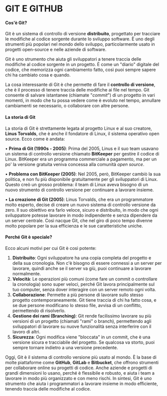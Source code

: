 # GIT E GITHUB

#### Cos'è Git?

Git è un sistema di controllo di versione **distribuito**, progettato per tracciare le modifiche al codice sorgente durante lo sviluppo software. È uno degli strumenti più popolari nel mondo dello sviluppo, particolarmente usato in progetti open-source e nelle aziende di software.

Git è uno strumento che aiuta gli sviluppatori a tenere traccia delle modifiche al codice sorgente in un progetto. È come un "diario" digitale del codice, che memorizza ogni cambiamento fatto, così puoi sempre sapere chi ha cambiato cosa e quando.

La cosa interessante di Git è che permette di fare il **controllo di versione**, che è il processo di tenere traccia delle modifiche ai file nel tempo. Git consente di salvare istantanee (chiamate "_commit_") di un progetto in vari momenti, in modo che tu possa vedere come è evoluto nel tempo, annullare cambiamenti se necessario, o collaborare con altre persone.

#### La storia di Git

La storia di Git è strettamente legata al progetto Linux e al suo creatore, **Linus Torvalds**, che è anche il fondatore di Linux, il sistema operativo open source. Ecco come è andata:

• **Prima di Git (1990s - 2005)**: Prima del 2005, Linus e il suo team usavano un sistema di controllo versione chiamato **BitKeeper** per gestire il codice di Linux. BitKeeper era un programma commerciale a pagamento, ma per un po' la versione gratuita veniva concessa alla comunità _open source_.

• **Problema con BitKeeper (2005)**: Nel 2005, però, BitKeeper cambiò la sua politica, e non fu più disponibile gratuitamente per gli sviluppatori di Linux. Questo creò un grosso problema: il team di Linux aveva bisogno di un nuovo strumento di controllo versione per continuare a lavorare insieme.

• **La creazione di Git (2005)**: Linus Torvalds, che era un programmatore molto esperto, decise di creare un nuovo sistema di controllo versione da zero. Il suo obiettivo era farlo veloce, sicuro e distribuito, in modo che ogni sviluppatore potesse lavorare in modo indipendente e senza dipendere da un server centrale.
Così nacque Git, che nel giro di poco tempo divenne molto popolare per la sua efficienza e le sue caratteristiche uniche.

#### Perché Git è speciale?

Ecco alcuni motivi per cui Git è così potente:

1. **Distribuito**: Ogni sviluppatore ha una copia completa del progetto e della sua cronologia. Non c'è bisogno di essere connessi a un server per lavorare, quindi anche se il server va giù, puoi continuare a lavorare normalmente.
2. **Velocità**: Le operazioni più comuni (come fare un commit o controllare la cronologia) sono super veloci, perché Git lavora principalmente sul tuo computer, senza dover interagire con un server remoto ogni volta.
3. **Collaborazione**: Permette a più persone di lavorare sullo stesso progetto contemporaneamente. Git tiene traccia di chi ha fatto cosa, e se due persone modificano lo stesso file, avvisa di un conflitto, permettendo di risolverlo.
4. **Gestione dei rami (Branching)**: Git rende facilissimo lavorare su più versioni di un progetto (chiamati "rami" o branch), permettendo agli sviluppatori di lavorare su nuove funzionalità senza interferire con il lavoro di altri.
5. **Sicurezza**: Ogni modifica viene "bloccata" in un commit, che è una versione sicura e tracciabile del progetto. Se qualcosa va storto, puoi sempre tornare indietro a una versione precedente.

Oggi, Git è il sistema di controllo versione più usato al mondo. È la base di molte piattaforme come **GitHub**, **GitLab** e **Bitbucket**, che offrono strumenti per collaborare online su progetti di codice.
Anche aziende e progetti di grandi dimensioni lo usano, perché è flessibile e robusto, e aiuta i team a lavorare in modo più organizzato e con meno rischi.
In sintesi, Git è uno strumento che aiuta i programmatori a lavorare insieme in modo efficiente, tenendo traccia delle modifiche al codice.
